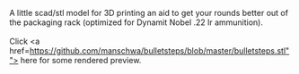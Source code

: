 A little scad/stl model for 3D printing an aid to get your rounds better out of the packaging rack (optimized for Dynamit Nobel .22 lr ammunition).
<br><br>
Click <a href=https://github.com/manschwa/bulletsteps/blob/master/bulletsteps.stl""> here </a> for some rendered preview.
